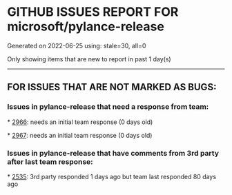 
# GITHUB ISSUES REPORT FOR microsoft/pylance-release


Generated on 2022-06-25 using: stale=30, all=0


Only showing items that are new to report in past 1 day(s)


---

## FOR ISSUES THAT ARE NOT MARKED AS BUGS:


### Issues in pylance-release that need a response from team:


\* [2966](https://github.com/microsoft/pylance-release/issues/2966 "Add move refactor for methods and classes"): needs an initial team response (0 days old)

\* [2967](https://github.com/microsoft/pylance-release/issues/2967 "Go to definition actually goes to stubs"): needs an initial team response (0 days old)

### Issues in pylance-release that have comments from 3rd party after last team response:


\* [2535](https://github.com/microsoft/pylance-release/issues/2535 "Remove auto-import when typing the letter d to avoid being serenaded with The Zen of Python"): 3rd party responded 1 days ago but team last responded 80 days ago
